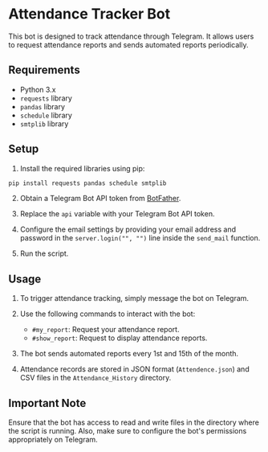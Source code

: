 # Attendance Tracker Bot

This bot is designed to track attendance through Telegram. It allows users to request attendance reports and sends automated reports periodically.

## Requirements

- Python 3.x
- `requests` library
- `pandas` library
- `schedule` library
- `smtplib` library

## Setup

1. Install the required libraries using pip:

```bash
pip install requests pandas schedule smtplib
```

2. Obtain a Telegram Bot API token from [BotFather](https://core.telegram.org/bots#6-botfather).

3. Replace the `api` variable with your Telegram Bot API token.

4. Configure the email settings by providing your email address and password in the `server.login("", "")` line inside the `send_mail` function.

5. Run the script.

## Usage

1. To trigger attendance tracking, simply message the bot on Telegram.

2. Use the following commands to interact with the bot:

   - `#my_report`: Request your attendance report.
   - `#show_report`: Request to display attendance reports.
   
3. The bot sends automated reports every 1st and 15th of the month.

4. Attendance records are stored in JSON format (`Attendence.json`) and CSV files in the `Attendance_History` directory.

## Important Note

Ensure that the bot has access to read and write files in the directory where the script is running. Also, make sure to configure the bot's permissions appropriately on Telegram.
